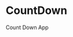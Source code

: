 # CountDown
 Count Down App
      
            
                                                             
                                                                              
                                                                            
                                                                       
                                                           
                                     
                      
                   
    
 
   
